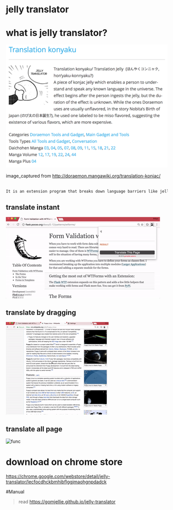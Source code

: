 # jelly translator

# what is jelly translator?

![doraemon](docs/img/doraemon.png)

image_captured from http://doraemon.mangawiki.org/translation-konjac/

```js

It is an extension program that breaks down language barriers like jelly in Doraemon.

```
## translate instant

![func](docs/img/gif/instant.gif)

## translate by dragging

![func](docs/img/gif/drag.gif)

## translate all page

![func](docs/img/gif/instant.page.gif)

# download on chrome store

https://chrome.google.com/webstore/detail/jelly-translator/lecfocdhckbmhibflggjmaohgnpdadck

#Manual

>read https://gomjellie.github.io/jelly-translator